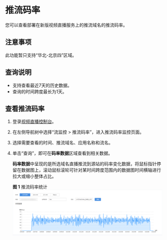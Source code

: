 # 推流码率<a name="live_01_0058"></a>

您可以查看部署在新版视频直播服务上的推流域名的推流码率。

## 注意事项<a name="section347617144559"></a>

此功能暂只支持“华北-北京四”区域。

## 查询说明<a name="section27988827"></a>

-   支持查看最近7天的历史数据。
-   查询的时间跨度最长为1天。

## 查看推流码率<a name="section134786491226"></a>

1.  登录[视频直播控制台](https://console.huaweicloud.com/live)。
2.  在左侧导航树中选择“流监控 \> 推流码率”，进入推流码率监控页面。
3.  选择需要查看的时间、推流域名、应用名称和流名。
4.  单击“查询”，即可在**码率数据**区域查看到相关数据。

    **码率数据**中呈现的是所选域名直播推流到源站的码率变化数据，将鼠标指针停留在数据图上，滚动鼠标滚轮可针对某时间跨度范围内的数据图时间横轴进行拉大或缩小整体占比。

    **图 1**  推流码率统计<a name="fig590512417310"></a>  
    ![](figures/推流码率统计.png "推流码率统计")


